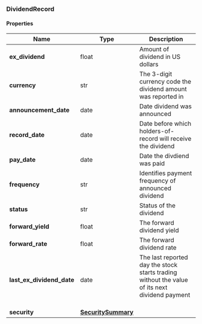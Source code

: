 

[//]: # (CLASS:DividendRecord)

[//]: # (KIND:object)

### DividendRecord

#### Properties

[//]: # (START_DEFINITION)

Name | Type | Description
------------ | ------------- | -------------
**ex_dividend** | float | Amount of dividend in US dollars &nbsp;
**currency** | str | The 3-digit currency code the dividend amount was reported in &nbsp;
**announcement_date** | date | Date dividend was announced &nbsp;
**record_date** | date | Date before which holders-of-record will receive the dividend &nbsp;
**pay_date** | date | Date the divdiend was paid &nbsp;
**frequency** | str | Identifies payment frequency of announced dividend &nbsp;
**status** | str | Status of the dividend &nbsp;
**forward_yield** | float | The forward dividend yield &nbsp;
**forward_rate** | float | The forward dividend rate &nbsp;
**last_ex_dividend_date** | date | The last reported day the stock starts trading without the value of its next dividend payment &nbsp;
**security** | [**SecuritySummary**](SecuritySummary.md) |  &nbsp;

[//]: # (END_DEFINITION)


[//]: # (CONTAINED_CLASS:SecuritySummary)



